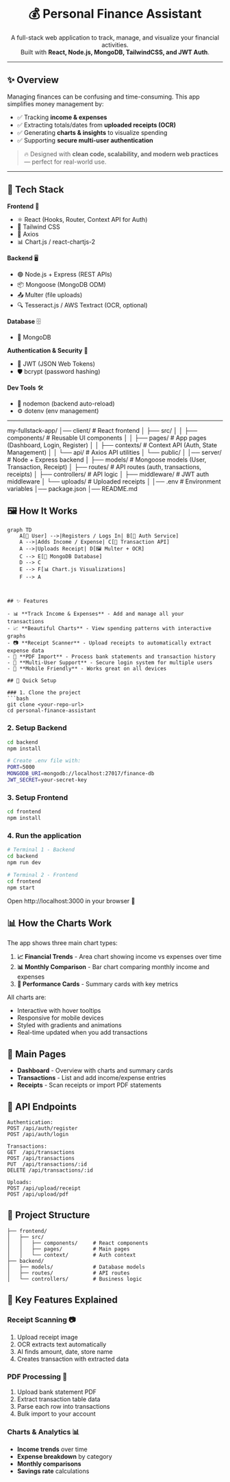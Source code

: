 <h1 align="center">💰 Personal Finance Assistant</h1>

<p align="center">
A full-stack web application to track, manage, and visualize your financial activities.<br/>
Built with <b>React, Node.js, MongoDB, TailwindCSS, and JWT Auth</b>.
</p>

---

## ✨ Overview  

Managing finances can be confusing and time-consuming. This app simplifies money management by:  
- ✅ Tracking **income & expenses**  
- ✅ Extracting totals/dates from **uploaded receipts (OCR)**  
- ✅ Generating **charts & insights** to visualize spending  
- ✅ Supporting **secure multi-user authentication**  

> 🔥 Designed with **clean code, scalability, and modern web practices** — perfect for real-world use.  

---

## 🚀 Tech Stack  

**Frontend** 🎨  
- ⚛️ React (Hooks, Router, Context API for Auth)  
- 🎨 Tailwind CSS  
- 🔗 Axios  
- 📊 Chart.js / react-chartjs-2  

**Backend** 🖥️  
- 🟢 Node.js + Express (REST APIs)  
- 📦 Mongoose (MongoDB ODM)  
- 📤 Multer (file uploads)  
- 🔍 Tesseract.js / AWS Textract (OCR, optional)  

**Database** 🗄️  
- 🍃 MongoDB  

**Authentication & Security** 🔐  
- 🔑 JWT (JSON Web Tokens)  
- 🛡️ bcrypt (password hashing)  

**Dev Tools** 🛠️  
- 🔄 nodemon (backend auto-reload)  
- ⚙️ dotenv (env management)  

---
my-fullstack-app/
│── client/                 # React frontend
│   ├── src/
│   │   ├── components/     # Reusable UI components
│   │   ├── pages/          # App pages (Dashboard, Login, Register)
│   │   ├── contexts/       # Context API (Auth, State Management)
│   │   └── api/            # Axios API utilities
│   └── public/
│
│── server/                 # Node + Express backend
│   ├── models/             # Mongoose models (User, Transaction, Receipt)
│   ├── routes/             # API routes (auth, transactions, receipts)
│   ├── controllers/        # API logic
│   ├── middleware/         # JWT auth middleware
│   └── uploads/            # Uploaded receipts
│
│── .env                    # Environment variables
│── package.json
│── README.md


## 🖼️ How It Works  

```mermaid
graph TD
    A[👤 User] -->|Registers / Logs In| B[🔑 Auth Service]
    A -->|Adds Income / Expense| C[📝 Transaction API]
    A -->|Uploads Receipt| D[🖼️ Multer + OCR]
    C --> E[🍃 MongoDB Database]
    D --> C
    E --> F[📊 Chart.js Visualizations]
    F --> A



## ✨ Features

- 📊 **Track Income & Expenses** - Add and manage all your transactions
- 📈 **Beautiful Charts** - View spending patterns with interactive graphs
- 📷 **Receipt Scanner** - Upload receipts to automatically extract expense data
- 📑 **PDF Import** - Process bank statements and transaction history
- 👥 **Multi-User Support** - Secure login system for multiple users
- 📱 **Mobile Friendly** - Works great on all devices

## 🚀 Quick Setup

### 1. Clone the project
```bash
git clone <your-repo-url>
cd personal-finance-assistant
```

### 2. Setup Backend
```bash
cd backend
npm install

# Create .env file with:
PORT=5000
MONGODB_URI=mongodb://localhost:27017/finance-db
JWT_SECRET=your-secret-key
```

### 3. Setup Frontend
```bash
cd frontend
npm install
```

### 4. Run the application
```bash
# Terminal 1 - Backend
cd backend
npm run dev

# Terminal 2 - Frontend  
cd frontend
npm start
```

Open http://localhost:3000 in your browser 🎉

## 📊 How the Charts Work

The app shows three main chart types:

1. **📈 Financial Trends** - Area chart showing income vs expenses over time
2. **📊 Monthly Comparison** - Bar chart comparing monthly income and expenses  
3. **🎯 Performance Cards** - Summary cards with key metrics

All charts are:
- Interactive with hover tooltips
- Responsive for mobile devices
- Styled with gradients and animations
- Real-time updated when you add transactions

## 📱 Main Pages

- **Dashboard** - Overview with charts and summary cards
- **Transactions** - List and add income/expense entries
- **Receipts** - Scan receipts or import PDF statements

## 🔧 API Endpoints

```
Authentication:
POST /api/auth/register
POST /api/auth/login

Transactions:
GET  /api/transactions
POST /api/transactions
PUT  /api/transactions/:id
DELETE /api/transactions/:id

Uploads:
POST /api/upload/receipt
POST /api/upload/pdf
```

## 📁 Project Structure

```
├── frontend/
│   ├── src/
│   │   ├── components/     # React components
│   │   ├── pages/          # Main pages
│   │   └── context/        # Auth context
├── backend/
│   ├── models/             # Database models
│   ├── routes/             # API routes
│   └── controllers/        # Business logic
```

## 🎯 Key Features Explained

### Receipt Scanning 📷
1. Upload receipt image
2. OCR extracts text automatically  
3. AI finds amount, date, store name
4. Creates transaction with extracted data

### PDF Processing 📑
1. Upload bank statement PDF
2. Extract transaction table data
3. Parse each row into transactions
4. Bulk import to your account

### Charts & Analytics 📊
- **Income trends** over time
- **Expense breakdown** by category
- **Monthly comparisons** 
- **Savings rate** calculations






